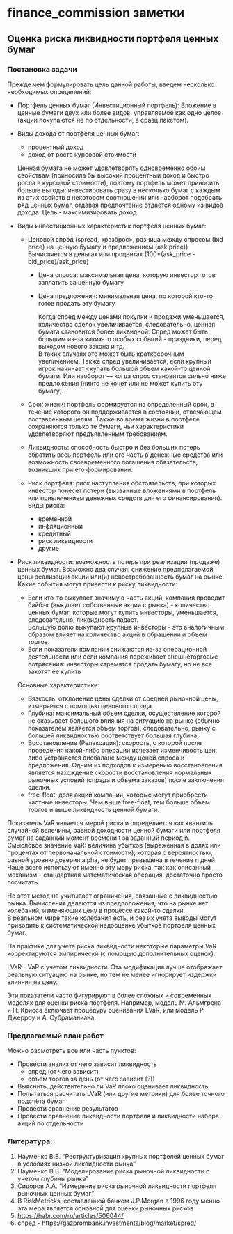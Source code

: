 # finance_commission заметки

## Оценка риска ликвидности портфеля ценных бумаг

### Постановка задачи
Прежде чем формулировать цель данной работы, введем несколько необходимых определений:

+ Портфель ценных бумаг (Инвестиционный портфель):
Вложение в ценные бумаги двух или более видов, управляемое как одно целое (акции покупаются не по отдельности, а сразц пакетом).
+ Виды дохода от портфеля ценных бумаг:
    - процентный доход
    - доход от роста курсовой стоимости
  
  Ценная бумага не может удовлетворять одновременно обоим свойствам
  (приносила бы высокий процентный доход и быстро росла в курсовой стоимости),
  поэтому портфель может приносить больше выгоды: инвестировать сразу в несколько бумаг
  с каждым из этих свойств в некотором соотношении или наоборот подобрать ряд ценных бумаг,
  отдавая предпочтение отдается одному из видов дохода. Цель - максимизировать доход.
+ Виды инвестиционных характеристик портфеля ценных бумаг:
  - Ценовой спрэд (spread, «разброс», разница между спросом (bid price) на ценную бумагу и предложением (ask price))
    Вычисляется в деньгах или процентах (100*(ask_price - bid_price)/ask_price)
    - Цена спроса: максимальная цена, которую инвестор готов заплатить за ценную бумагу
    - Цена предложения: минимальная цена, по которой кто-то готов продать эту бумагу  

      Когда спред между ценами покупки и продажи уменьшается, количество сделок увеличивается,
      следовательно, ценная бумага становится более ликвидной.
      Спред может быть большим из-за каких-то особых событий - праздники, перед выходом нового закона и тд.  
      В таких случаях это может быть краткосрочным увеличением.
      Также спред увеличивается, если крупный игрок начинает скупать большой объем какой-то ценной бумаги.
      Или наоборот — когда спрос становится сильно ниже предложения (никто не хочет или не может купить эту бумагу).
  - Срок жизни: портфель формируется на определенный срок, в течение которого он
  поддерживается в состоянии, отвечающем поставленным целям. Tакже во время жизни в
  портфеле сохраняются только те бумаги, чьи характеристики удовлетворяют предъявленным
  требованиям.

  - Ликвидность: способность быстро и без больших потерь обратить
  весь портфель или его часть в денежные средства или возможность своевременного погашения
  обязательств, возникших при его формировании.

  - Риск портфеля: риск наступления обстоятельств, при которых инвестор понесет
  потери (вызванные вложениями в портфель или привлечением денежных средств для его
  финансирования). 
  Виды риска:
    - временной
    - инфляционный
    - кредитный
    - риск ликвидности
    - другие
+ Риск ликвидности: возможность потерь при реализации (продаже) ценных
  бумаг. Возможно два случая: снижение предполагаемой цены реализации акции или(и) невостребованность
  бумаг на рынке.
  Какие события могут привести к риску ликвидности:
  - Если кто-то выкупает значимую часть акций:
    компания проводит байбэк (выкупает собственные акции с рынка) - количество ценных бумаг,
    которые могут купить инвесторы, уменьшается, следовательно, ликвидность падает.  
    Большую долю выкупают крупные инвесторы - это аналогичным образом влияет на количество акций в обращении и объем торгов.
  - Если показатели компании снижаются из-за операционной деятельности или если компания переживает внешнеторговые потрясения:
    инвесторы стремятся продать бумагу, но не все захотят ее купить

  Основные характеристики:
  - Вязкость: отклонение цены сделки от средней рыночной цены, измеряется с помощью ценового спрэда.
  - Глубина: максимальный объем сделки, осуществление которой не оказывает большого
  влияния на ситуацию на рынке (обычно показателем является объем торгов),
  следовательно, рынку с большей ликвидностью соответствует большая глубина.
  - Восстановление (Релаксация): скорость, с которой после проведения какой-либо операции
  исчезает изменчивость цен, либо устраняется дисбаланс между ценой спроса и
  предложения. Одним из подходов к измерению восстановления является нахождение
  скорости восстановления нормальных рыночных условий (спрэда и объема заказов) после
  заключения сделки.
  - free-float: доля акций компании, которые могут приобрести частные инвесторы. Чем выше free-float,
    тем больше объем торгов и выше ликвидность ценной бумаги.

<!--
Существуют разные методы оценки риска. И чтобы научиться делать эту
оценку, необходимо рассмотреть ключевые показатели ликвидности. Таковыми
являются

+ Сжатость - на сколько далеко отклоняется цена реальной сделки от
средней рыночной цены. То есть рассматриваются издержки, которые
несет “торговец” независимо от уровня рыночных цен.
+ Глубина - характеризует спрос и предложение бумаг к моменту сделки.
Или можно характеризовать объемом торгов на рынке, неоходимых для
изменения цен.
+ Релаксация - характеризует время, за которое происходит
восстановление нормальных рыночных условий после колебаний цены
из-за непредвиденных обстоятельств
+ Немедленность рынка - время между размещением заявки и ее
исполнением
-->

Показатель VaR является мерой риска и определяется как квантиль случайной велечины,
равной доходности ценной бумаги или портфеля бумаг на заданный момент времени t
за заданный период n.  
Смысловое значение VaR: величина убытков (выраженная в долях или процентах от первоначальной стоимости),
которая с вероятностью, равной уровню доверия alpha, не будет превышена в течение n дней.  
Чаще всего используют именно эту меру риска, так как
описанный механизм - стандартная математическая операция, достаточно просто посчитать.

Но этот метод не учитывает ограничения, связанные с ликвидностью рынка.
Вычисления делаются из предположения, что на рынке нет
колебаний, изменяющих цену в процессе какой-то сделки.  
В реальном мире такие колебания есть, и без их учета выводы могут приводить к
систематической недооценке убытков портфеля ценных бумаг.

На практике для учета риска ликвидности некоторые параметры VaR
корректируются эмпирически (с помощью дополнительных оценок).

LVaR - VaR с учетом ликвидности. Эта модификация
лучше отображает реальную ситуацию на рынке, но тем не менее игнорирует
издержки влияния на цену.

Эти показатели часто фигурируют в более сложных и современных
моделях для оценки риска портфеля. Например, модель М. Альмгрена и Н.
Крисса включает процедуру оценивания LVaR, или модель Р. Джерроу и А.
Субраманиана.

### Предлагаемый план работ
Можно расмотреть все или часть пунктов:
- Провести анализ от чего зависит ликвидность
  - спред (от чего зависит)
  - объём торгов за день (от чего зависит (?))
- Выяснить, действительно ли VaR плохо оценивает ликвидность
- Попытаться расчитать LVaR (или другие метрики) для более точного подсчёта бумаг
- Провести сравнение результатов
- Провести сравнение ликвидности портфеля и ликвидности набора акций по отдельности

<!--
### Оценка рыночной ликвидности VaR
Одним из самых распространенных подходов при решении подобной задачи
является интеграция оценки риска рыночной ликвидности и риска по
методологии Value-at-Risk. Есть несколько подходов для реализации такого
подхода
1) Расчет стандартного VaR и прибавление к нему оценки риска рыночной
ликвидности COL (Cost of Liquidity).
𝑉𝑎𝑅𝑠𝑢𝑚 = 𝑉𝑎𝑅𝑠𝑡 + 𝐶𝑂𝐿
2) Расчет LVaR (то есть VaR с учетом ликвидности). Тогда абсолютная и
относительная оценки рыночной ликвидности находятся соответственно
как
𝐶𝑂𝐿 = 𝑉𝑎𝑅𝑠𝑢𝑚 − 𝑉𝑎𝑅𝑠𝑡
𝑀𝐿 = 𝑉𝑎𝑅𝑠𝑢𝑚
𝑉𝑎𝑅𝑠𝑡
Для учитывания спрэда на рынке будем рассчитывать методом
моделирования с горизонтом прогнозирования в h дней. Будем
рассчитывать изменение цены акции за k дней как логарифм отношения
средней цены спроса и предложения в день t к этой же цене в день t-k:
𝑈𝑡 = 𝑙𝑛( 𝑆𝑡
𝑏𝑖𝑑+𝑆𝑡
𝑎𝑠𝑘
𝑆𝑡−𝑘
𝑏𝑖𝑑 +𝑆𝑡−𝑘
𝑎𝑠𝑘 ), 𝑡 ∈ [0, 𝑇 − 1]
Для рассматриваемого периода в T дней и заданного α находят , такое𝑈𝑡
*
что только α*T значений меньше (проще говоря - (1-α)-доверительный𝑈𝑡
*
интервал)
Оценка этого метода приведена в практической части для подсчета риска
ликвидности портфеля ценных бумаг.

Естественно, это не единственный метод оценки для рыночной
ликвидности. В более сложных моделях, таких как у М. Альмгрена и Н.
Крисса, уже более сложные формулы и больше учитываются различные
ликвидности (такие как экзогенная ликвидность (бид-аск спрэд),
эндогенная ликвидность (эффект влияния на цену)):— сегодняшняя средняя рыночная цена для актива, — средний𝑃𝑡 𝑆
относительный спрэд (относительный спрэд равен отношению разности цен
продажи и покупки к средней рыночной цене), σ — волатильность
относительного спрэда, a – фактор масштаба, подбираемый таким образом,
чтобы охватить нужную часть распределения
-->
### Литература:
1. Науменко В.В. “Реструктуризация крупных портфелей ценных бумаг в
условиях низкой ликвидности рынка”
2. Науменко В.В. “Моделирование риска рыночной ликвидности с учетом
глубины рынка”
3. Сидоров А.А. “Измерение риска рыночной ликвидности портфеля
рыночных ценных бумаг”
4. В RiskMetricks, составленной банком J.P.Morgan в 1996 году менно эта мера является основной для оценки рыночных рисков
5. https://habr.com/ru/articles/506044/
6. спред - https://gazprombank.investments/blog/market/spred/

